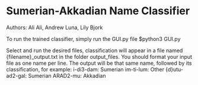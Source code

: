 # Sumerian-Akkadian Name Classifier
Authors: Ali Ali, Andrew Luna, Lily Bjork

To run the trained classifier, simply run the GUI.py file
	$python3 GUI.py
	
Select and run the desired files, classification will appear in a file named {filename}_output.txt in the folder output_files.
You should format your input file as one name per line. The output will be that same name, followed by its classification, for example:
	i-di3-dam: Sumerian
	im-ti-lum: Other
	{d}utu-ad2-gal: Sumerian
	ARAD2-mu: Akkadian
